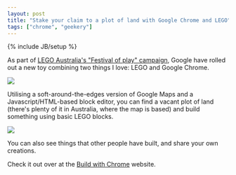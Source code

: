 ```yaml
---
layout: post
title: "Stake your claim to a plot of land with Google Chrome and LEGO"
tags: ["chrome", "geekery"]
---
```

{% include JB/setup %}

As part of [LEGO Australia's "Festival of play" campaign](http://www.legofestival.com.au/), Google have rolled out a new toy combining two things I love: LEGO and Google Chrome.

![](http://f.cl.ly/items/3h3F052b1M2v0e2x0T0T/by%20default%202012-06-26%20at%2011.40.30.png)

Utilising a soft-around-the-edges version of Google Maps and a Javascript/HTML-based block editor, you can find a vacant plot of land (there's plenty of it in Australia, where the map is based) and build something using basic LEGO blocks.

![](http://f.cl.ly/items/0n2X3d171A2i3N0J0h2C/by%20default%202012-06-26%20at%2011.37.38.png)

You can also see things that other people have built, and share your own creations.

Check it out over at the [Build with Chrome](http://www.buildwithchrome.com/) website.